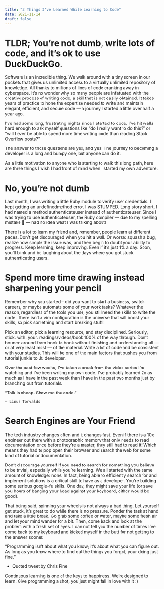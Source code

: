```yaml
---
title: "3 Things I've Learned While Learning to Code"
date: 2021-11-14
draft: false
---
```


# TLDR; You’re not dumb, write lots of code, and it’s ok to use DuckDuckGo.

Software is an incredible thing. We walk around with a tiny screen in our pockets that gives us unlimited access to a virtually unlimited repository of knowledge. All thanks to millions of lines of code cranking away in cyberspace. It’s no wonder why so many people are infatuated with the creative process of writing code, a skill that is not easily obtained. It takes years of practice to hone the expertise needed to write and maintain elegant, efficient, and secure code — a journey I started a little over half a year ago.

I’ve had some long, frustrating nights since I started to code. I’ve hit walls hard enough to ask myself questions like “do I really want to do this?” or “will I ever be able to spend more time writing code than reading Stack Overflow posts?”

The answer to those questions are yes, and yes. The journey to becoming a developer is a long and bumpy one, but anyone can do it.

As a little motivation to anyone who is starting to walk this long path, here are three things I wish I had front of mind when I started my own adventure.

# No, you’re not dumb

Last month, I was writing a little Ruby module to verify user credentials. I kept getting an undefinedmethod error. I was STUMPED. Long story short, I had named a method authemticateuser instead of authenticateuser. Since I was trying to use authenticateuser, the Ruby compiler — due to my spelling mistake 🤦 — had no idea what I was talking about!

There is a lot to learn my friend and, remember, people learn at different paces. Don’t get discouraged when you hit a wall. Or worse: squash a bug, realize how simple the issue was, and then begin to doubt your ability to progress. Keep learning, keep improving. Even if it’s just 1% a day. Soon, you’ll blink and be laughing about the days where you got stuck authemticating users.

# Spend more time drawing instead sharpening your pencil

Remember why you started – did you want to start a business, switch careers, or maybe automate some of your work tasks? Whatever the reason, regardless of the tools you use, you still need the skills to write the code. There isn’t a vim configuration in the universe that will boost your skills, so pick something and start breaking stuff!

Pick an editor, pick a learning resource, and stay disciplined. Seriously, stick. with. your. readings/videos/book 100% of the way through. Don’t bounce around from book to book without finishing and understanding all — or at very least most — of the material. Write a lot of code and be consistent with your studies. This will be one of the main factors that pushes you from tutorial junkie to Jr. developer.

Over the past few weeks, I’ve taken a break from the video series I’m watching and I’ve been writing my own code. I’ve probably learned 2x as much as I have in the past week than I have in the past two months just by branching out from tutorials.

“Talk is cheap. Show me the code.”

    – Linus Torvalds

# Search Engines are Your Friend

The tech industry changes often and it changes fast. Even if there is a 10x engineer out there with a photographic memory that only needs to read documentation once before they’re a master, they still had to read it! Which means they had to pop open their browser and search the web for some kind of tutorial or documentation.

Don’t discourage yourself if you need to search for something you believe to be trivial, especially while you’re learning. We all started with the same amount of knowledge: none. In fact, being able to efficiently search for and implement solutions is a critical skill to have as a developer. You’re building some serious google-fu skills. One day, they might save your life (or save you hours of banging your head against your keyboard, either would be good).

That being said, spinning your wheels is not always a bad thing. Let yourself get stuck, it’s great to do while there is no pressure. Ponder the task at hand and take a little break. Go grab some coffee or water, maybe some fresh air and let your mind wander for a bit. Then, come back and look at the problem with a fresh set of eyes. I can not tell you the number of times I’ve come back to my keyboard and kicked myself in the butt for not getting to the answer sooner.

“Programming isn’t about what you know; it’s about what you can figure out. As long as you know where to find out the things you forgot, your doing just fine.”

- Quoted tweet by Chris Pine

Continuous learning is one of the keys to happiness. We’re designed to learn. Give programming a shot, you just might fall in love with it :)
